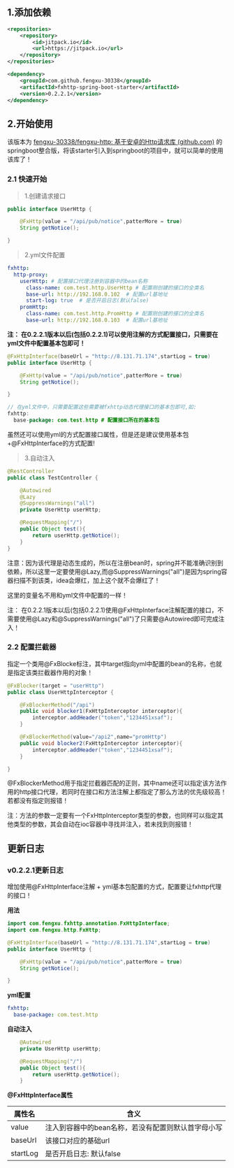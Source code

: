 ## 1.添加依赖

```xml
<repositories>
    <repository>
        <id>jitpack.io</id>
        <url>https://jitpack.io</url>
    </repository>
</repositories>

<dependency>
    <groupId>com.github.fengxu-30338</groupId>
    <artifactId>fxhttp-spring-boot-starter</artifactId>
    <version>0.2.2.1</version>
</dependency>
```





## 2.开始使用

该版本为 [fengxu-30338/fengxu-http: 基于安卓的Http请求库 (github.com)](https://github.com/fengxu-30338/fengxu-http) 的springboot整合版，将该starter引入到springboot的项目中，就可以简单的使用该库了！



### 2.1 快速开始



> 1.创建请求接口

```java
public interface UserHttp {

    @FxHttp(value = "/api/pub/notice",patterMore = true)
    String getNotice();

}
```



> 2.yml文件配置

```yaml
fxhttp:
  http-proxy:
    userHttp: # 配置接口代理注册到容器中的bean名称
      class-name: com.test.http.UserHttp # 配置刚创建的接口的全类名
      base-url: http://192.168.0.102  # 配置url基地址
      start-log: true  # 是否开启日志(默认false)
    promHttp:
      class-name: com.test.http.PromHttp # 配置刚创建的接口的全类名
      base-url: http://192.168.0.103  # 配置url基地址  
```



**注： 在0.2.2.1版本以后(包括0.2.2.1)可以使用注解的方式配置接口，只需要在yml文件中配置基本包即可！**

```java
@FxHttpInterface(baseUrl = "http://8.131.71.174",startLog = true)
public interface UserHttp {

    @FxHttp(value = "/api/pub/notice",patterMore = true)
    String getNotice();

}

// 在yml文件中，只需要配置这些需要被fxhttp动态代理接口的基本包即可,如:
fxhttp:
  base-package: com.test.http # 配置接口所在的基本包
```

虽然还可以使用yml的方式配置接口属性，但是还是建议使用基本包+@FxHttpInterface的方式配置!





> 3.自动注入

```java
@RestController
public class TestController {

    @Autowired
    @Lazy
    @SuppressWarnings("all")
    private UserHttp userHttp;

    @RequestMapping("/")
    public Object test(){
        return userHttp.getNotice();
    }
}
```

注意：因为该代理是动态生成的，所以在注册bean时，spring并不能准确识别到依赖，所以这里一定要使用@Lazy,而@SuppressWarnings("all")是因为spring容器扫描不到该类，idea会爆红，加上这个就不会爆红了！

这里的变量名不用和yml文件中配置的一样！



注： 在0.2.2.1版本以后(包括0.2.2.1)使用@FxHttpInterface注解配置的接口，不需要使用@Lazy和@SuppressWarnings("all")了只需要@Autowired即可完成注入！



### 2.2 配置拦截器

指定一个类用@FxBlocke标注，其中target指向yml中配置的bean的名称，也就是指定该类拦截器作用的对象！

```java
@FxBlocker(target = "userHttp")
public class UserHttpInterceptor {

    @FxBlockerMethod("/api")
    public void blocker1(FxHttpInterceptor interceptor){
        interceptor.addHeader("token","1234451xsaf");
    }

    @FxBlockerMethod(value="/api2",name="promHttp")
    public void blocker2(FxHttpInterceptor interceptor){
        interceptor.addHeader("token","1234451xsaf");
    }

}
```

@FxBlockerMethod用于指定拦截器匹配的正则，其中name还可以指定该方法作用的http接口代理，若同时在接口和方法注解上都指定了那么方法的优先级较高！若都没有指定则报错！

注：方法的参数一定要有一个FxHttpInterceptor类型的参数，也同样可以指定其他类型的参数，其会自动在ioc容器中寻找并注入，若未找到则报错！



## 更新日志



### v0.2.2.1更新日志



增加使用@FxHttpInterface注解 + yml基本包配置的方式，配置要让fxhttp代理的接口！

**用法**

```java
import com.fengxu.fxhttp.annotation.FxHttpInterface;
import com.fengxu.http.FxHttp;

@FxHttpInterface(baseUrl = "http://8.131.71.174",startLog = true)
public interface UserHttp {

    @FxHttp(value = "/api/pub/notice",patterMore = true)
    String getNotice();

}
```



**yml配置**

```yaml
fxhttp:
  base-package: com.test.http
```



**自动注入**

```java
 	@Autowired
    private UserHttp userHttp;

    @RequestMapping("/")
    public Object test(){
        return userHttp.getNotice();
    }
```





**@FxHttpInterface属性**

| 属性名   | 含义                                               |
| -------- | -------------------------------------------------- |
| value    | 注入到容器中的bean名称，若没有配置则默认首字母小写 |
| baseUrl  | 该接口对应的基础url                                |
| startLog | 是否开启日志: 默认false                            |

